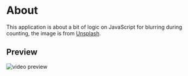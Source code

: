 # About

This application is about a bit of logic on JavaScript for blurring during counting, the image is from [Unsplash](https://unsplash.com).

## Preview

![video preview](assets/blurry-loading.gif)